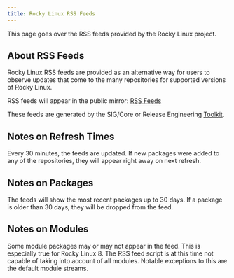 ```yaml
---
title: Rocky Linux RSS Feeds
---
```


This page goes over the RSS feeds provided by the Rocky Linux project.

## About RSS Feeds

Rocky Linux RSS feeds are provided as an alternative way for users to observe
updates that come to the many repositories for supported versions of Rocky Linux.

RSS feeds will appear in the public mirror: [RSS Feeds](https://dl.rockylinux.org/pub/feeds)

These feeds are generated by the SIG/Core or Release Engineering [Toolkit](https://git.resf.org/sig_core/toolkit/src/branch/devel/mangle/generators/rss.py).

## Notes on Refresh Times

Every 30 minutes, the feeds are updated. If new packages were added to any of
the repositories, they will appear right away on next refresh.

## Notes on Packages

The feeds will show the most recent packages up to 30 days. If a package is
older than 30 days, they will be dropped from the feed.

## Notes on Modules

Some module packages may or may not appear in the feed. This is especially true
for Rocky Linux 8. The RSS feed script is at this time not capable of
taking into account of all modules. Notable exceptions to this are the default
module streams.
